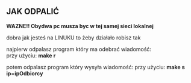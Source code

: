 ## JAK ODPALIĆ

**WAZNE!! Obydwa pc musza byc w tej samej sieci lokalnej**

dobra jak jesteś na LINUKU to żeby działało robisz tak

najpierw odpalasz program który ma odebrać wiadomość:  
przy użyciu: **make r**

potem odpalasz program który wysyła wiadomość:
przy użyciu: **make s ip=ipOdbiorcy**

